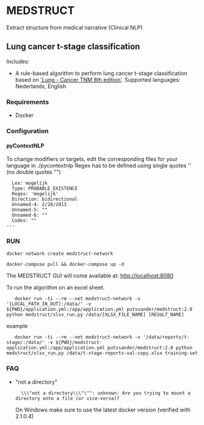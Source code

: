 # MEDSTRUCT

Extract structure from medical narrative (Clinical NLP)
    
## Lung cancer t-stage classification

Includes:

- A rule-based algorithm to perform lung cancer t-stage classification based on ['Lung - Cancer TNM 8th edition'](http://www.radiologyassistant.nl/en/p58ef5eeb172c8/lung-cancer-tnm-8th-edition.html). 
  Supported languages: Nederlands, English
    
### Requirements

- Docker

### Configuration

#### pyContextNLP

To change modifiers or targets, edit the corresponding files for your language in ./pycontextnlp
Regex has to be defined using single quotes '' (no double quotes "")

      Lex: mogelijk
      Type: PROBABLE_EXISTENCE
      Regex: 'mogelijk'
      Direction: bidirectional
      Unnamed-4: 2/28/2013
      Unnamed-5: ""
      Unnamed-6: ""
      Codes: ""
    ---

### RUN 

    docker network create medstruct-network

    docker-compose pull && docker-compose up -d
    
    
The MEDSTRUCT GUI will come available at: [http://localhost:8080](http://localhost:8080])
    
To run the algorithm on an excel sheet.  
   
       docker run -ti --rm --net medstruct-network -v '[LOCAL_PATH_IN_OUT]:/data/' -v ${PWD}/application.yml:/app/application.yml putssander/medstruct:2.0 python medstruct/xlsx_run.py /data/[XLSX_FILE_NAME] [RESULT_NAME]
       
   example
   
       docker run -ti --rm --net medstruct-network -v '/data/reports/t-stage/:/data/' -v ${PWD}/medstruct-application.yml:/app/application.yml putssander/medstruct:2.0 python medstruct/xlsx_run.py /data/t-stage-reports-val-copy.xlsx training-set

  
### FAQ

- "not a directory"

        \\\"not a directory\\\"\"": unknown: Are you trying to mount a directory onto a file (or vice-versa)?

    On Windows make sure to use the latest docker version (verified with 2.1.0.4)
    

